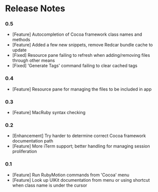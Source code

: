 Release Notes
=============

### 0.5

- [Feature] Autocompletion of Cocoa framework class names and methods
- [Feature] Added a few new snippets, remove Redcar bundle cache to update
- [Fixed] Resource pane failing to refresh when adding/removing files through other means
- [Fixed] 'Generate Tags' command failing to clear cached tags

### 0.4

- [Feature] Resource pane for managing the files to be included in app

### 0.3

- [Feature] MacRuby syntax checking

### 0.2

- [Enhancement] Try harder to determine correct Cocoa framework documentation path
- [Feature] More iTerm support; better handling for managing session proliferation

### 0.1

- [Feature] Run RubyMotion commands from 'Cocoa' menu
- [Feature] Look up UIKit documentation from menu or using shortcut when class name is under the cursor